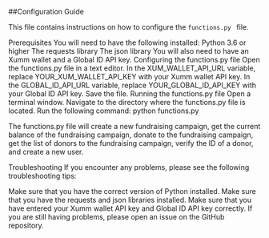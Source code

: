 ##Configuration Guide

This file contains instructions on how to configure the  `functions.py ` file.

Prerequisites
You will need to have the following installed:
Python 3.6 or higher
The requests library
The json library
You will also need to have an Xumm wallet and a Global ID API key.
Configuring the functions.py file
Open the functions.py file in a text editor.
In the XUM_WALLET_API_URL variable, replace YOUR_XUM_WALLET_API_KEY with your Xumm wallet API key.
In the GLOBAL_ID_API_URL variable, replace YOUR_GLOBAL_ID_API_KEY with your Global ID API key.
Save the file.
Running the functions.py file
Open a terminal window.
Navigate to the directory where the functions.py file is located.
Run the following command:
python functions.py

The functions.py file will create a new fundraising campaign, get the current balance of the fundraising campaign, donate to the fundraising campaign, get the list of donors to the fundraising campaign, verify the ID of a donor, and create a new user.

Troubleshooting
If you encounter any problems, please see the following troubleshooting tips:

Make sure that you have the correct version of Python installed.
Make sure that you have the requests and json libraries installed.
Make sure that you have entered your Xumm wallet API key and Global ID API key correctly.
If you are still having problems, please open an issue on the GitHub repository.
